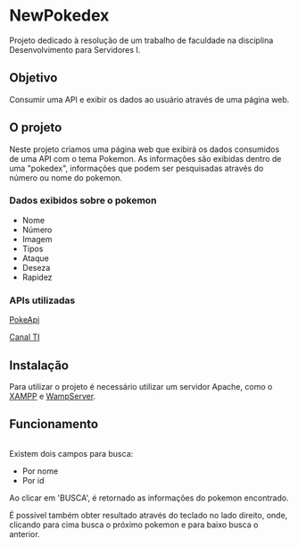 # NewPokedex

Projeto dedicado à resolução de um trabalho de faculdade na disciplina Desenvolvimento para Servidores I.

## Objetivo

Consumir uma API e exibir os dados ao usuário através de uma página web.

## O projeto

Neste projeto criamos uma página web que exibirá os dados consumidos de uma API com o tema Pokemon.
As informações são exibidas dentro de uma "pokedex", informações que podem ser pesquisadas através do número ou nome do pokemon.

### Dados exibidos sobre o pokemon

<ul>
  <li>Nome</li>
  <li>Número</li>
  <li>Imagem</li>
  <li>Tipos</li>
  <li>Ataque</li>
  <li>Deseza</li>
  <li>Rapidez</li>
</ul>

### APIs utilizadas

<p><a href="https://pokeapi.co/">PokeApi</a></p>
<p><a href="https://www.canalti.com.br/api/pokemons.json">Canal TI</a></p>

## Instalação

Para utilizar o projeto é necessário utilizar um servidor Apache, como o <a href="https://www.apachefriends.org/pt_br/download.html">XAMPP</a> e <a href="https://www.wampserver.com/en/">WampServer</a>.

## Funcionamento
<img src="" alt="" />

Existem dois campos para busca:
<ul>
  <li>Por nome</li>
  <li>Por id</li>
</ul>

Ao clicar em 'BUSCA', é retornado as informações do pokemon encontrado.

É possível também obter resultado através do teclado no lado direito, onde, clicando para cima busca o próximo pokemon e para baixo busca o anterior.
